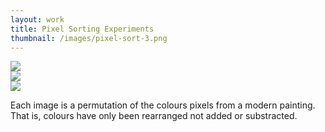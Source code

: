 ```yaml
---
layout: work
title: Pixel Sorting Experiments
thumbnail: /images/pixel-sort-3.png
---
```



<div class="gallery inline">
    <div><img src="/images/pixel-sort-1.png"></div>
</div>
<div class="spacer-10"></div>

<div class="gallery inline">
    <div><img src="/images/pixel-sort-2.png"></div>
</div>

<div class="spacer-10"></div>

<div class="gallery inline">
    <div><img src="/images/pixel-sort-3.png"></div>
</div>

Each image is a permutation of the colours pixels from a modern painting. That is, colours have only been rearranged not added or substracted.
